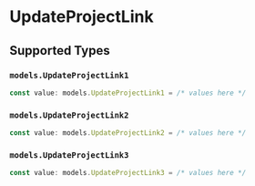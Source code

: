 # UpdateProjectLink


## Supported Types

### `models.UpdateProjectLink1`

```typescript
const value: models.UpdateProjectLink1 = /* values here */
```

### `models.UpdateProjectLink2`

```typescript
const value: models.UpdateProjectLink2 = /* values here */
```

### `models.UpdateProjectLink3`

```typescript
const value: models.UpdateProjectLink3 = /* values here */
```

